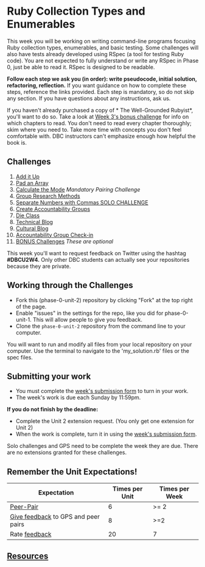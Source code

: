 # Ruby Collection Types and Enumerables

This week you will be working on writing command-line programs focusing Ruby collection types, enumerables, and basic testing. Some challenges will also have tests already developed using RSpec (a tool for testing Ruby code). You are not expected to fully understand or write any RSpec in Phase 0, just be able to read it. RSpec is designed to be readable.

**Follow each step we ask you (in order): write pseudocode, initial solution, refactoring, reflection.** If you want guidance on how to complete these steps, reference the links provided. Each step is mandatory, so do not skip any section. If you have questions about any instructions, ask us.

If you haven't already purchased a copy of * The Well-Grounded Rubyist*, you'll want to do so. Take a look at [Week 3's bonus challenge](https://github.com/Devbootcamp/phase-0-unit-1/blob/master/week-3/11-BONUS-challenges/Well-Grounded-Rubyist.md) for info on which chapters to read. You don't need to read every chapter thoroughly; skim where you need to. Take more time with concepts you don't feel comfortable with. DBC instructors can't emphasize enough how helpful the book is.

## Challenges
1. [Add it Up](1-add-it-up)
2. [Pad an Array](2-pad-array)
3. [Calculate the Mode](3-calculate-mode) *Mandatory Pairing Challenge*
4. [Group Research Methods](4-group-research-methods)
5. [Separate Numbers with Commas SOLO CHALLENGE](5-nums-commas-solo-challenge)
6. [Create Accountability Groups](6-acct-groups)
7. [Die Class](7-die-class)
8. [Technical Blog](8-technical-blog.md)
9. [Cultural Blog](9-cultural-blog.md)
10. [Accountability Group Check-in](10-accountability-group.md)
11. [BONUS Challenges](11-BONUS-challenges) *These are optional*

This week you'll want to request feedback on Twitter using the hashtag **#DBCU2W4.** Only other DBC students can actually see your repositories because they are private.

## Working through the Challenges
- Fork this (phase-0-unit-2) repository by clicking "Fork" at the top right of the page.
- Enable "issues" in the settings for the repo, like you did for phase-0-unit-1. This will allow people to give you feedback.
- Clone the `phase-0-unit-2` repository from the command line to your computer.

You will want to run and modify all files from your local repository on your computer. Use the terminal to navigate to the 'my_solution.rb' files or the spec files.

## Submitting your work
- You must complete the [week's submission form](http://apply.devbootcamp.com) to turn in your work.
- The week's work is due each Sunday by 11:59pm.

**If you do not finish by the deadline:**
- Complete the Unit 2 extension request. (You only get one extension for Unit 2)
- When the work is complete, turn it in using the [week's submission form](http://apply.devbootcamp.com).

Solo challenges and GPS need to be complete the week they are due. There are no extensions granted for these challenges.

## Remember the Unit Expectations!

Expectation | Times per Unit | Times per Week
------------|----------|---------
[Peer-Pair](https://github.com/Devbootcamp/phase-0-handbook/blob/master/peer-pairing-sessions.md) | 6 | >= 2
[Give feedback](https://socrates.devbootcamp.com/feedback/new) to GPS and peer pairs | 8 | >=2
Rate [feedback](https://socrates.devbootcamp.com/feedback) | 20 | 7

## [Resources](https://github.com/Devbootcamp/phase-0-handbook/blob/master/resources.md)
